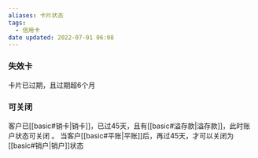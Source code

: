 ```yaml
---
aliases: 卡片状态
tags:
  - 信用卡
date updated: 2022-07-01 06:08
---
```


###  失效卡 
  卡片已过期，且过期超6个月                            
###  可关闭 
客户已[[basic#销卡|销卡]]，已过45天，且有[[basic#溢存款|溢存款]]，此时账户状态可关闭 。
当客户[[basic#平账|平账]]后，再过45天，才可以关闭为 [[basic#销户|销户]]状态



